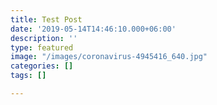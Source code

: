 ```yaml
---
title: Test Post
date: '2019-05-14T14:46:10.000+06:00'
description: ''
type: featured
image: "/images/coronavirus-4945416_640.jpg"
categories: []
tags: []

---
```

